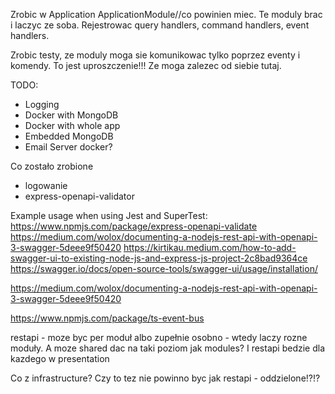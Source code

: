 Zrobic w Application
ApplicationModule//co powinien miec.
Te moduly brac i laczyc ze soba.
Rejestrowac query handlers,
command handlers,
event handlers.

Zrobic testy, ze moduly moga sie komunikowac tylko
poprzez eventy i komendy. To jest uproszczenie!!! Ze moga zalezec od siebie tutaj.


TODO:
- Logging
- Docker with MongoDB
- Docker with whole app
- Embedded MongoDB
- Email Server docker?

Co zostało zrobione
- logowanie
- express-openapi-validator

Example usage when using Jest and SuperTest: https://www.npmjs.com/package/express-openapi-validate
https://medium.com/wolox/documenting-a-nodejs-rest-api-with-openapi-3-swagger-5deee9f50420
https://kirtikau.medium.com/how-to-add-swagger-ui-to-existing-node-js-and-express-js-project-2c8bad9364ce
https://swagger.io/docs/open-source-tools/swagger-ui/usage/installation/


https://medium.com/wolox/documenting-a-nodejs-rest-api-with-openapi-3-swagger-5deee9f50420



https://www.npmjs.com/package/ts-event-bus


restapi - moze byc per moduł albo zupełnie osobno - wtedy laczy rozne moduły.
A moze shared dac na taki poziom jak modules? 
I restapi bedzie dla kazdego w presentation

Co z infrastructure? Czy to tez nie powinno byc jak restapi - oddzielone!?!?
